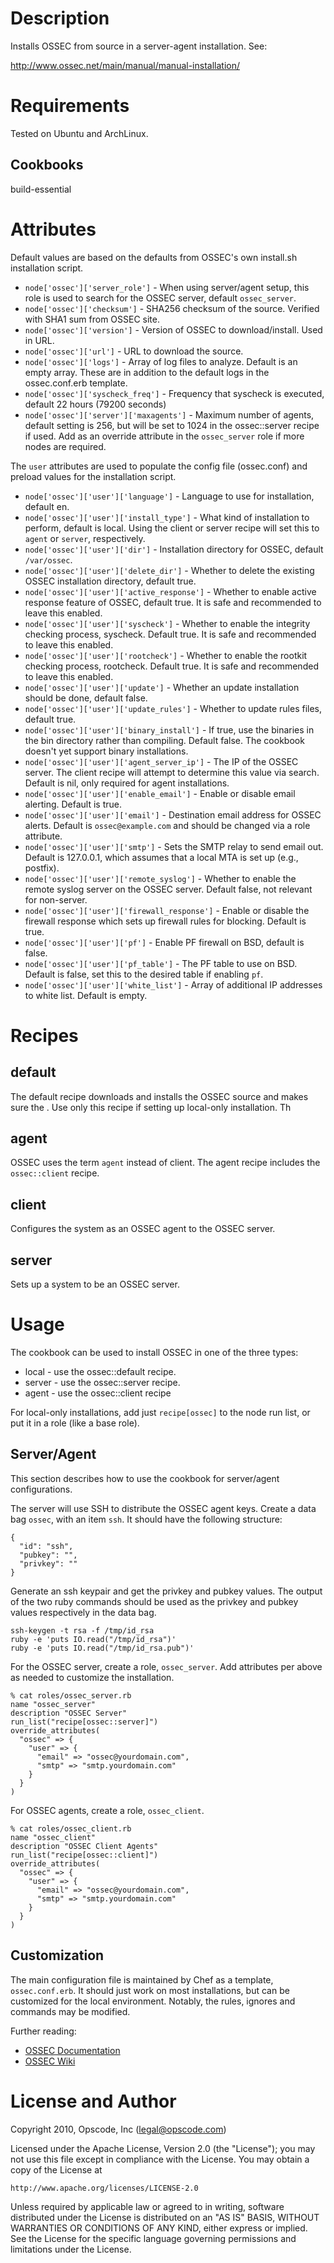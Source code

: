 Description
====

Installs OSSEC from source in a server-agent installation. See:

http://www.ossec.net/main/manual/manual-installation/

Requirements
====

Tested on Ubuntu and ArchLinux.

Cookbooks
----

build-essential

Attributes
====

Default values are based on the defaults from OSSEC's own install.sh installation script.

* `node['ossec']['server_role']` - When using server/agent setup, this role is used to search for the OSSEC server, default `ossec_server`.
* `node['ossec']['checksum']` - SHA256 checksum of the source. Verified with SHA1 sum from OSSEC site.
* `node['ossec']['version']` - Version of OSSEC to download/install. Used in URL.
* `node['ossec']['url']` - URL to download the source.
* `node['ossec']['logs']` - Array of log files to analyze. Default is an empty array. These are in addition to the default logs in the ossec.conf.erb template.
* `node['ossec']['syscheck_freq']` - Frequency that syscheck is executed, default 22 hours (79200 seconds)
* `node['ossec']['server']['maxagents']` - Maximum number of agents, default setting is 256, but will be set to 1024 in the ossec::server recipe if used. Add as an override attribute in the `ossec_server` role if more nodes are required.

The `user` attributes are used to populate the config file (ossec.conf) and preload values for the installation script.

* `node['ossec']['user']['language']` - Language to use for installation, default en.
* `node['ossec']['user']['install_type']` - What kind of installation to perform, default is local. Using the client or server recipe will set this to `agent` or `server`, respectively.
* `node['ossec']['user']['dir']` - Installation directory for OSSEC, default `/var/ossec`.
* `node['ossec']['user']['delete_dir']` - Whether to delete the existing OSSEC installation directory, default true.
* `node['ossec']['user']['active_response']` - Whether to enable active response feature of OSSEC, default true. It is safe and recommended to leave this enabled.
* `node['ossec']['user']['syscheck']` - Whether to enable the integrity checking process, syscheck. Default true. It is safe and recommended to leave this enabled.
* `node['ossec']['user']['rootcheck']` - Whether to enable the rootkit checking process, rootcheck. Default true. It is safe and recommended to leave this enabled.
* `node['ossec']['user']['update']` - Whether an update installation should be done, default false.
* `node['ossec']['user']['update_rules']` - Whether to update rules files, default true.
* `node['ossec']['user']['binary_install']` - If true, use the binaries in the bin directory rather than compiling. Default false. The cookbook doesn't yet support binary installations.
* `node['ossec']['user']['agent_server_ip']` - The IP of the OSSEC server. The client recipe will attempt to determine this value via search. Default is nil, only required for agent installations.
* `node['ossec']['user']['enable_email']` - Enable or disable email alerting. Default is true.
* `node['ossec']['user']['email']` - Destination email address for OSSEC alerts. Default is `ossec@example.com` and should be changed via a role attribute.
* `node['ossec']['user']['smtp']` - Sets the SMTP relay to send email out. Default is 127.0.0.1, which assumes that a local MTA is set up (e.g., postfix).
* `node['ossec']['user']['remote_syslog']` - Whether to enable the remote syslog server on the OSSEC server. Default false, not relevant for non-server.
* `node['ossec']['user']['firewall_response']` - Enable or disable the firewall response which sets up firewall rules for blocking. Default is true.
* `node['ossec']['user']['pf']` - Enable PF firewall on BSD, default is false.
* `node['ossec']['user']['pf_table']` - The PF table to use on BSD. Default is false, set this to the desired table if enabling `pf`.
* `node['ossec']['user']['white_list']` - Array of additional IP addresses to white list. Default is empty.

Recipes
====

default
----

The default recipe downloads and installs the OSSEC source and makes sure the . Use only this recipe if setting up local-only installation. Th

agent
----

OSSEC uses the term `agent` instead of client. The agent recipe includes the `ossec::client` recipe.

client
----

Configures the system as an OSSEC agent to the OSSEC server.

server
----

Sets up a system to be an OSSEC server.

Usage
====

The cookbook can be used to install OSSEC in one of the three types:

* local - use the ossec::default recipe.
* server - use the ossec::server recipe.
* agent - use the ossec::client recipe

For local-only installations, add just `recipe[ossec]` to the node run list, or put it in a role (like a base role).

Server/Agent
----

This section describes how to use the cookbook for server/agent configurations.

The server will use SSH to distribute the OSSEC agent keys. Create a data bag `ossec`, with an item `ssh`. It should have the following structure:

    {
      "id": "ssh",
      "pubkey": "",
      "privkey": ""
    }

Generate an ssh keypair and get the privkey and pubkey values. The output of the two ruby commands should be used as the privkey and pubkey values respectively in the data bag.

    ssh-keygen -t rsa -f /tmp/id_rsa
    ruby -e 'puts IO.read("/tmp/id_rsa")'
    ruby -e 'puts IO.read("/tmp/id_rsa.pub")'

For the OSSEC server, create a role, `ossec_server`. Add attributes per above as needed to customize the installation.

    % cat roles/ossec_server.rb
    name "ossec_server"
    description "OSSEC Server"
    run_list("recipe[ossec::server]")
    override_attributes(
      "ossec" => {
        "user" => {
          "email" => "ossec@yourdomain.com",
          "smtp" => "smtp.yourdomain.com"
        }
      }
    )

For OSSEC agents, create a role, `ossec_client`.

    % cat roles/ossec_client.rb
    name "ossec_client"
    description "OSSEC Client Agents"
    run_list("recipe[ossec::client]")
    override_attributes(
      "ossec" => {
        "user" => {
          "email" => "ossec@yourdomain.com",
          "smtp" => "smtp.yourdomain.com"
        }
      }
    )

Customization
----

The main configuration file is maintained by Chef as a template, `ossec.conf.erb`. It should just work on most installations, but can be customized for the local environment. Notably, the rules, ignores and commands may be modified.

Further reading:

* [OSSEC Documentation](http://www.ossec.net/doc/index.html)
* [OSSEC Wiki](http://www.ossec.net/wiki/OSSEC)

License and Author
====

Copyright 2010, Opscode, Inc (<legal@opscode.com>)

Licensed under the Apache License, Version 2.0 (the "License");
you may not use this file except in compliance with the License.
You may obtain a copy of the License at

    http://www.apache.org/licenses/LICENSE-2.0

Unless required by applicable law or agreed to in writing, software
distributed under the License is distributed on an "AS IS" BASIS,
WITHOUT WARRANTIES OR CONDITIONS OF ANY KIND, either express or implied.
See the License for the specific language governing permissions and
limitations under the License.
